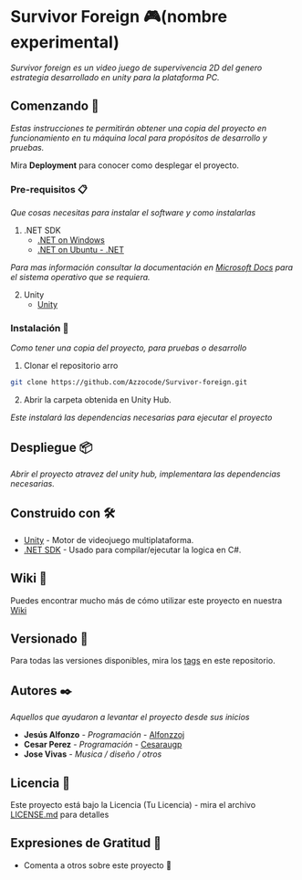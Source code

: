 # Survivor Foreign 🎮(nombre experimental)

_Survivor foreign es un video juego de supervivencia 2D del genero estrategia desarrollado en unity para la plataforma PC._

## Comenzando 🚀

_Estas instrucciones te permitirán obtener una copia del proyecto en funcionamiento en tu máquina local para propósitos de desarrollo y pruebas._

Mira **Deployment** para conocer como desplegar el proyecto.


### Pre-requisitos 📋

_Que cosas necesitas para instalar el software y como instalarlas_

 1. .NET SDK
	* [.NET on Windows ](https://docs.microsoft.com/en-us/dotnet/core/install/windows?tabs=net50)
	* [.NET on Ubuntu - .NET ](https://docs.microsoft.com/en-us/dotnet/core/install/linux-ubuntu)
	
_Para mas información consultar la documentación en [ Microsoft Docs](https://docs.microsoft.com/en-us/dotnet/core/install/) para el sistema operativo que se requiera._

2. Unity 
	* [Unity](https://unity3d.com/es/get-unity/download)

### Instalación 🔧

_Como tener una copia del proyecto, para pruebas o desarrollo_

1. Clonar el repositorio arro

```bash
git clone https://github.com/Azzocode/Survivor-foreign.git
```
2. Abrir la carpeta obtenida en Unity Hub. 

_Este instalará las dependencias necesarias para ejecutar el proyecto_


## Despliegue 📦

_Abrir el proyecto atravez del unity hub, implementara las dependencias necesarias._

## Construido con 🛠️


* [Unity](https://store.unity.com/es) - Motor de videojuego multiplataforma.
* [.NET SDK](https://docs.microsoft.com/en-us/dotnet/core/install/) - Usado para compilar/ejecutar la logica en C#.


## Wiki 📖

Puedes encontrar mucho más de cómo utilizar este proyecto en nuestra [Wiki](https://github.com/tu/proyecto/wiki)

## Versionado 📌

Para todas las versiones disponibles, mira los [tags](https://github.com/Azzocode/Survivor-foreign/tags) en este repositorio.

## Autores ✒️

_Aquellos que ayudaron a levantar el proyecto desde sus inicios_

* **Jesús Alfonzo** - *Programación* - [Alfonzzoj](https://github.com/Alfonzzoj)
* **Cesar Perez**   - *Programación* - [Cesaraugp](https://github.com/Cesaraugp)
* **Jose Vivas**    - *Musica / diseño / otros* 

## Licencia 📄

Este proyecto está bajo la Licencia (Tu Licencia) - mira el archivo [LICENSE.md](LICENSE.md) para detalles

## Expresiones de Gratitud 🎁

* Comenta a otros sobre este proyecto 📢
